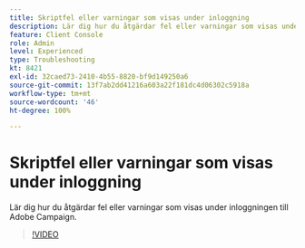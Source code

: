 ```yaml
---
title: Skriptfel eller varningar som visas under inloggning
description: Lär dig hur du åtgärdar fel eller varningar som visas under inloggningen till Adobe Campaign.
feature: Client Console
role: Admin
level: Experienced
type: Troubleshooting
kt: 8421
exl-id: 32caed73-2410-4b55-8820-bf9d149250a6
source-git-commit: 13f7ab2dd41216a603a22f181dc4d06302c5918a
workflow-type: tm+mt
source-wordcount: '46'
ht-degree: 100%

---
```


# Skriptfel eller varningar som visas under inloggning

Lär dig hur du åtgärdar fel eller varningar som visas under inloggningen till Adobe Campaign.

>[!VIDEO](https://video.tv.adobe.com/v/335975?quality=12&learn=on)
